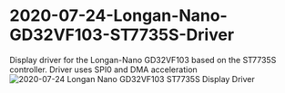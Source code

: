 # 2020-07-24-Longan-Nano-GD32VF103-ST7735S-Driver
Display driver for the Longan-Nano GD32VF103 based on the ST7735S controller. Driver uses SPI0 and DMA acceleration  
![2020-07-24 Longan Nano GD32VF103 ST7735S Display Driver](https://user-images.githubusercontent.com/30684972/88382233-586d9d80-cda8-11ea-8e9f-7fbca15d7942.gif)
